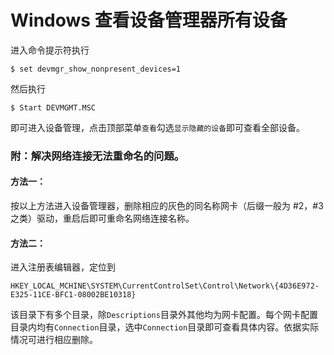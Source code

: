 # Windows 查看设备管理器所有设备

进入命令提示符执行
```
$ set devmgr_show_nonpresent_devices=1
```
然后执行
```
$ Start DEVMGMT.MSC
```
即可进入设备管理，点击顶部菜单`查看`勾选`显示隐藏的设备`即可查看全部设备。
### 附：解决网络连接无法重命名的问题。
#### 方法一：
按以上方法进入设备管理器，删除相应的灰色的同名称网卡（后缀一般为 #2，#3 之类）驱动，重启后即可重命名网络连接名称。
#### 方法二：
进入注册表编辑器，定位到
```
HKEY_LOCAL_MCHINE\SYSTEM\CurrentControlSet\Control\Network\{4D36E972-E325-11CE-BFC1-08002BE10318}
```
该目录下有多个目录，除`Descriptions`目录外其他均为网卡配置。每个网卡配置目录内均有`Connection`目录，选中`Connection`目录即可查看具体内容。依据实际情况可进行相应删除。
